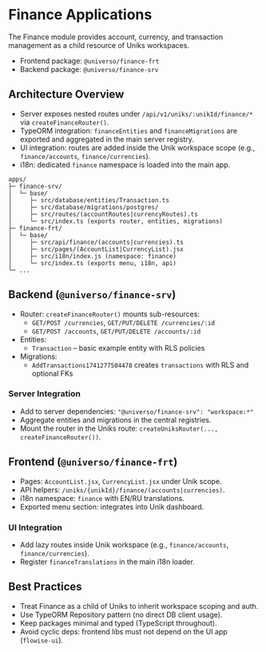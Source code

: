 # Finance Applications

The Finance module provides account, currency, and transaction management as a child resource of Uniks workspaces.

- Frontend package: `@universo/finance-frt`
- Backend package: `@universo/finance-srv`

## Architecture Overview

- Server exposes nested routes under `/api/v1/uniks/:unikId/finance/*` via `createFinanceRouter()`.
- TypeORM integration: `financeEntities` and `financeMigrations` are exported and aggregated in the main server registry.
- UI integration: routes are added inside the Unik workspace scope (e.g., `finance/accounts`, `finance/currencies`).
- i18n: dedicated `finance` namespace is loaded into the main app.

```
apps/
├─ finance-srv/
│  └─ base/
│     ├─ src/database/entities/Transaction.ts
│     ├─ src/database/migrations/postgres/
│     ├─ src/routes/(accountRoutes|currencyRoutes).ts
│     └─ src/index.ts (exports router, entities, migrations)
├─ finance-frt/
│  └─ base/
│     ├─ src/api/finance/(accounts|currencies).ts
│     ├─ src/pages/(AccountList|CurrencyList).jsx
│     ├─ src/i18n/index.js (namespace: finance)
│     └─ src/index.ts (exports menu, i18n, api)
└─ ...
```

## Backend (`@universo/finance-srv`)

- Router: `createFinanceRouter()` mounts sub-resources:
  - `GET/POST /currencies`, `GET/PUT/DELETE /currencies/:id`
  - `GET/POST /accounts`, `GET/PUT/DELETE /accounts/:id`
- Entities:
  - `Transaction` – basic example entity with RLS policies
- Migrations:
  - `AddTransactions1741277504478` creates `transactions` with RLS and optional FKs

### Server Integration

- Add to server dependencies: `"@universo/finance-srv": "workspace:*"`
- Aggregate entities and migrations in the central registries.
- Mount the router in the Uniks route: `createUniksRouter(..., createFinanceRouter())`.

## Frontend (`@universo/finance-frt`)

- Pages: `AccountList.jsx`, `CurrencyList.jsx` under Unik scope.
- API helpers: `/uniks/{unikId}/finance/(accounts|currencies)`.
- i18n namespace: `finance` with EN/RU translations.
- Exported menu section: integrates into Unik dashboard.

### UI Integration

- Add lazy routes inside Unik workspace (e.g., `finance/accounts`, `finance/currencies`).
- Register `financeTranslations` in the main i18n loader.

## Best Practices

- Treat Finance as a child of Uniks to inherit workspace scoping and auth.
- Use TypeORM Repository pattern (no direct DB client usage).
- Keep packages minimal and typed (TypeScript throughout).
- Avoid cyclic deps: frontend libs must not depend on the UI app (`flowise-ui`).

